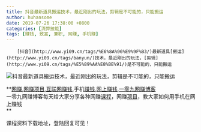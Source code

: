 ```yaml
---
title: 抖音最新道具搬运技术，最近刚出的玩法，剪辑是不可能的，只能搬运
author: huhansome
date: 2019-07-26 17:38:00 +0800
categories: [流弊技能]
tags: [赚钱, 致富, 兼职, 网赚, 手机赚]
---
```



        [抖音](http://www.yi09.cn/tags/%E6%8A%96%E9%9F%B3/)最新道具[搬运](http://www.yi09.cn/tags/banyun/)技术，最近刚出的玩法，[剪辑](http://www.yi09.cn/tags/%E5%89%AA%E8%BE%91/)是不可能的，只能搬运

![抖音最新道具搬运技术，最近刚出的玩法，剪辑是不可能的，只能搬运](http://www.yi09.cn/zb_users/upload/2021/12/20211202203720163844864067938.jpeg)

  

**[网赚](http://www.yi09.cn/tags/%E7%BD%91%E8%B5%9A/),[网赚项目](http://www.yi09.cn/tags/%E7%BD%91%E8%B5%9A%E9%A1%B9%E7%9B%AE/),[互联网赚钱](http://www.yi09.cn/tags/%E4%BA%92%E8%81%94%E7%BD%91%E8%B5%9A%E9%92%B1/),手机[赚钱](http://www.yi09.cn/tags/%E8%B5%9A%E9%92%B1/),[网上赚钱](http://www.yi09.cn/tags/%E7%BD%91%E4%B8%8A%E8%B5%9A%E9%92%B1/),[一零九网赚博客](http://www.yi09.cn/tags/%E4%B8%80%E9%9B%B6%E4%B9%9D%E7%BD%91%E8%B5%9A%E5%8D%9A%E5%AE%A2/)  
一零九网赚博客每天给大家分享各种网赚[课程](http://www.yi09.cn/tags/%E8%AF%BE%E7%A8%8B/)，网赚[项目](http://www.yi09.cn/tags/%E9%A1%B9%E7%9B%AE/)，教大家如何用手机在网上赚钱  
**  
  
  

课程资料下载地址，登陆回复可见！

